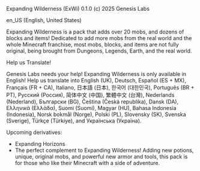 Expanding Wilderness (ExWi) 0.1.0 (c) 2025 Genesis Labs

en_US (English, United States)

Expanding Wilderness is a pack that adds over 20 mobs, and dozens of blocks and items! Dedicated to add more mobs from the real world and the whole Minecraft franchise, most mobs, blocks, and items are not fully original, being brought from Dungeons, Legends, Earth, and the real world.

Help us Translate!

Genesis Labs needs your help! Expanding Wilderness is only available in English! Help us translate into English (UK), Deutsch, Español (ES + MX), Français (FR + CA), Italiano, 日本語 (日本), 한국어 (대한민국), Português (BR + PT), Русский (Россия), 简体中文 (中国), 繁體中文 (台灣), Nederlands (Nederland), Български (BG), Čeština (Česká republika),  Dansk (DA), Ελληνικά (Ελλάδα), Suomi (Suomi), Magyar (HU), Bahasa Indonesia (Indonesia), Norsk bokmål (Norge), Polski (PL), Slovensky (SK), Svenska (Sverige), Türkçe (Türkiye), and Українська (Україна).

Upcoming derivatives:

- Expanding Horizons
- The perfect complement to Expanding Wilderness! Adding new potions, unique, original mobs, and powerful new armor and tools, this pack is for those who like their Minecraft with a side of adventure.
